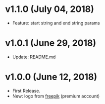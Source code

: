# v1.1.0 (July 04, 2018)

* Feature: start string and end string params


# v1.0.1 (June 29, 2018)

* Update: README.md


# v1.0.0 (June 12, 2018)

* First Release.
* New: logo from [freepik](https://it.freepik.com/) (premium account)